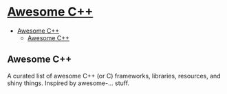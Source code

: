 # [Awesome C++](https://fffaraz.github.io/awesome-cpp/)

- [Awesome C++](#awesome-c)
  - [Awesome C++](#awesome-c-1)

## Awesome C++

A curated list of awesome C++ (or C) frameworks, libraries, resources, and shiny things. Inspired by awesome-... stuff.
